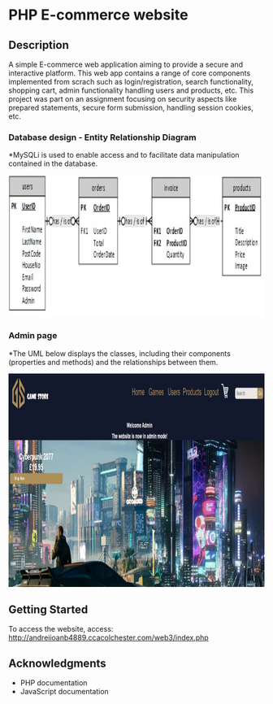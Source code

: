 # PHP E-commerce website


## Description

A simple E-commerce web application aiming to provide a secure and interactive platform. This web app contains a range of core components implemented from scrach 
such as login/registration, search functionality, shopping cart, admin functionality handling users and products, etc. 
This project was part on an assignment focusing on security aspects like prepared statements, secure form submission, handling session cookies, etc.

### Database design - Entity Relationship Diagram 

*MySQLi is used to enable access and to facilitate data manipulation contained in the database.

<div style="text-align: center;">
    <img width="650" height="280" src="./screenshots/ERD.jpg">
</div>

### Admin page

*The UML below displays the classes, including their components (properties and methods) and the relationships between them.
<div style="text-align: center;">
    <img width="950" height="420" src="./screenshots/Menu.jpg">
</div>

## Getting Started

To access the website, access: http://andreiioanb4889.ccacolchester.com/web3/index.php

## Acknowledgments

* PHP documentation
* JavaScript documentation

